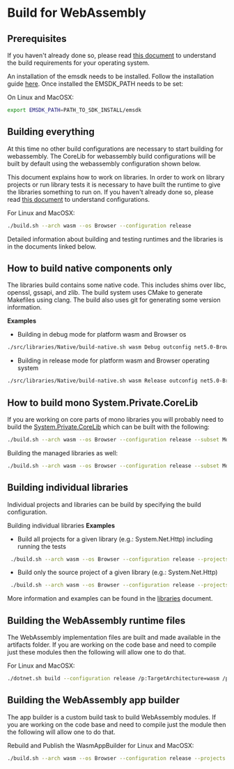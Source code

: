 # Build for WebAssembly

## Prerequisites

If you haven't already done so, please read [this document](../../README.md#Build_Requirements) to understand the build requirements for your operating system.

An installation of the emsdk needs to be installed.  Follow the installation guide [here](https://emscripten.org/docs/getting_started/downloads.html#sdk-download-and-install).  Once installed the EMSDK_PATH needs to be set:

On Linux and MacOSX:

```bash
export EMSDK_PATH=PATH_TO_SDK_INSTALL/emsdk
```

## Building everything

At this time no other build configurations are necessary to start building for webassembly.  The CoreLib for webassembly build configurations will be built by default using the webassembly configuration shown below. 

This document explains how to work on libraries. In order to work on library projects or run library tests it is necessary to have built the runtime to give the libraries something to run on. If you haven't already done so, please read [this document](../../README.md#Configurations) to understand configurations.


For Linux and MacOSX:
```bash
./build.sh --arch wasm --os Browser --configuration release
```

Detailed information about building and testing runtimes and the libraries is in the documents linked below.

## How to build native components only

The libraries build contains some native code. This includes shims over libc, openssl, gssapi, and zlib. The build system uses CMake to generate Makefiles using clang. The build also uses git for generating some version information.

**Examples**

- Building in debug mode for platform wasm and Browser os
```bash
./src/libraries/Native/build-native.sh wasm Debug outconfig net5.0-Browser-Debug-wasm -os Browser
```

- Building in release mode for platform wasm and Browser operating system
```bash
./src/libraries/Native/build-native.sh wasm Release outconfig net5.0-Browser-Release-wasm -os Browser
```

## How to build mono System.Private.CoreLib

If you are working on core parts of mono libraries you will probably need to build the [System.Private.CoreLib](../../../design/coreclr/botr/corelib.md) which can be built with the following:


```bash
./build.sh --arch wasm --os Browser --configuration release --subset Mono
```

Building the managed libraries as well:

```bash
./build.sh --arch wasm --os Browser --configuration release --subset Mono+Libs
```

## Building individual libraries

Individual projects and libraries can be build by specifying the build configuration.

Building individual libraries
**Examples**

- Build all projects for a given library (e.g.: System.Net.Http) including running the tests

```bash
 ./build.sh --arch wasm --os Browser --configuration release --projects src/libraries/System.Net.Http/System.Net.Http.sln
```

- Build only the source project of a given library (e.g.: System.Net.Http)

```bash
 ./build.sh --arch wasm --os Browser --configuration release --projects src/libraries/System.Net.Http/src/System.Net.Http.csproj
```

More information and examples can be found in the [libraries](./README.md#building-individual-libraries) document.

## Building the WebAssembly runtime files

The WebAssembly implementation files are built and made available in the artifacts folder.  If you are working on the code base and need to compile just these modules then the following will allow one to do that.

For Linux and MacOSX:
```bash
./dotnet.sh build --configuration release /p:TargetArchitecture=wasm /p:TargetOS=Browser src/libraries/src.proj /t:NativeBinPlace 
```

## Building the WebAssembly app builder

The app builder is a custom build task to build WebAssembly modules.  If you are working on the code base and need to compile just the module then the following will allow one to do that.

Rebuild and Publish the WasmAppBuilder for Linux and MacOSX:
```bash
./build.sh --arch wasm --os Browser --configuration release --projects tools-local/tasks/mobile.tasks/WasmAppBuilder/WasmAppBuilder.csproj
```
